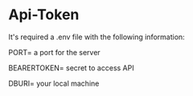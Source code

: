 # Api-Token
It's required a .env file with the following information:

PORT= a port for the server

BEARERTOKEN= secret to access API

DBURI= your local machine
